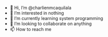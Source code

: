 - 👋 Hi, I’m @charlienmcaquilala
- 👀 I’m interested in nothing
- 🌱 I’m currently learning system programming
- 💞️ I’m looking to collaborate on anything
- 📫 How to reach me 

<!---
charlienmcaquilala/charlienmcaquilala is a ✨ special ✨ repository because its `README.md` (this file) appears on your GitHub profile.
You can click the Preview link to take a look at your changes.
--->
